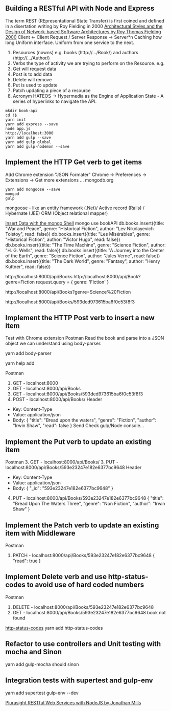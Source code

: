 ## Building a RESTful API with Node and Express
The term REST (REpresentational State Transfer) is first coined and defined in a disertation writing by Roy Fielding in 2000
[Architectural Styles and
the Design of Network-based Software Architectures by Roy Thomas Fielding 2000](http://www.ics.uci.edu/~fielding/pubs/dissertation/top.htm)
Client <- Client Request / Server Response -> Server*n
Caching how long 
Uniform interface. Uniform from one service to the next.
1. Resources (nowns)
  e.g. books (http://.../Book/) and authors (http://.../Author/)
2. Verbs the type of activity we are trying to perform on the Resource.
  e.g. 
  1. Get will request data
  2. Post is to add data
  3. Delete will remove
  4. Put is used to update
  5. Patch updating a piece of a resource
3. Acronym HATEOS -> Hypermedia as the Engine of Application State - A series of hyperlinks to navigate the API.

```
mkdir book-api
cd !$
yarn init
yarn add express --save
node app.js
http://localhost:3000
yarn add gulp --save
yarn add gulp global
yarn add gulp-nodemon --save
```

## Implement the HTTP Get verb to get items
Add Chrome extension "JSON Formater"
  Chrome -> Preferences -> Extensions -> Get more extensions ...
mongodb.org
```
yarn add mongoose --save
mongod
gulp
```
mongoose - like an entity framework (.Net)/ Active record (Rails) / Hybernate (JEE) ORM (Object relational mapper)

[Insert Data with the mongo Shell](https://docs.mongodb.com/getting-started/shell/insert/)
mongo
use bookAPI
db.books.insert({title: "War and Peace", genre: "Historical Fiction", author: "Lev Nikolayevich Tolstoy", read: false})
db.books.insert({title: "Les Misérables", genre: "Historical Fiction", author: "Victor Hugo", read: false})
db.books.insert({title: "The Time Machine", genre: "Science Fiction", author: "H. G. Wells", read: false})
db.books.insert({title: "A Journey into the Center of the Earth", genre: "Science Fiction", author: "Jules Verne", read: false})
db.books.insert({title: "The Dark World", genre: "Fantasy", author: "Henry Kuttner", read: false})

http://localhost:8000/api/Books
http://localhost:8000/api/Book?genre=Fiction
  request.query = { genre: 'Fiction' }

http://localhost:8000/api/Books?genre=Science%20Fiction

http://localhost:8000/api/Books/593ded973615ba6f0c53f8f3

## Implement the HTTP Post verb to insert a new item
Test with Chrome extension Postman
Read the book and parse into a JSON object we can understand using body-parser.

yarn add body-parser

yarn help add

Postman
1. GET - localhost:8000 
2. GET - localhost:8000/api/Books
3. GET - localhost:8000/api/Books/593ded973615ba6f0c53f8f3
3. POST - localhost:8000/api/Books/
  Header 
  - Key: Content-Type
  - Value: application/json
  - Body: {
"title": "Bread upon the waters",
"genre": "Fiction",
"author": "Irwin Shaw",
"read": false
}
Send
Check gulp/Node console...

## Implement the Put verb to update an existing item
Postman
3. GET - localhost:8000/api/Books/
3. PUT - localhost:8000/api/Books/593e23247e182e6377bc9648
  Header 
  - Key: Content-Type
  - Value: application/json
  - Body: {
  "_id": "593e23247e182e6377bc9648"
}
4. PUT - localhost:8000/api/Books/593e23247e182e6377bc9648
{
	"title": "Bread Upon The Waters Three",
	"genre": "Non Fiction",
	"author": "Irwin Shaw"
}

## Implement the Patch verb to update an existing item with Middleware
Postman
1. PATCH - localhost:8000/api/Books/593e23247e182e6377bc9648
{
	"read": true
}

## Implement Delete verb and use http-status-codes to avoid use of hard coded numbers
Postman
1. DELETE - localhost:8000/api/Books/593e23247e182e6377bc9648
2. GET - localhost:8000/api/Books/593e23247e182e6377bc9648
  book not found

[http-status-codes](https://www.npmjs.com/package/http-status-codes)
yarn add http-status-codes

## Refactor to use controllers and Unit testing with mocha and Sinon
yarn add gulp-mocha should sinon

## Integration tests with supertest and gulp-env
yarn add supertest gulp-env --dev

[Plurasight RESTful Web Services with NodeJS by Jonathan Mills](https://app.pluralsight.com/player?course=node-js-express-rest-web-services&author=jonathan-mills&name=node-js-express-rest-web-services-m4&clip=1)

